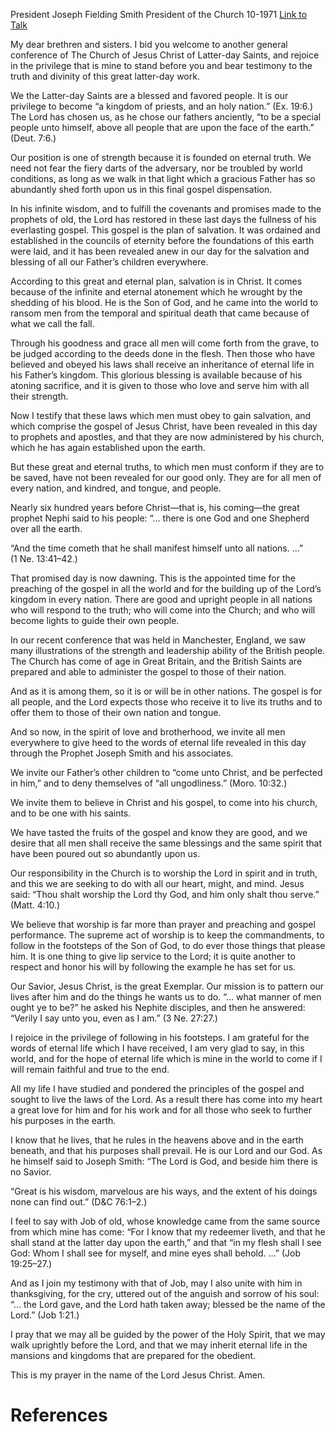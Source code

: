 President Joseph Fielding Smith
President of the Church
10-1971
[Link to Talk](https://www.churchofjesuschrist.org/study/general-conference/1971/10/i-know-that-my-redeemer-liveth?lang=eng)

My dear brethren and sisters. I bid you welcome to another general conference of The Church of Jesus Christ of Latter-day Saints, and rejoice in the privilege that is mine to stand before you and bear testimony to the truth and divinity of this great latter-day work.

We the Latter-day Saints are a blessed and favored people. It is our privilege to become “a kingdom of priests, and an holy nation.” (Ex. 19:6.) The Lord has chosen us, as he chose our fathers anciently, “to be a special people unto himself, above all people that are upon the face of the earth.” (Deut. 7:6.)

Our position is one of strength because it is founded on eternal truth. We need not fear the fiery darts of the adversary, nor be troubled by world conditions, as long as we walk in that light which a gracious Father has so abundantly shed forth upon us in this final gospel dispensation.

In his infinite wisdom, and to fulfill the covenants and promises made to the prophets of old, the Lord has restored in these last days the fullness of his everlasting gospel. This gospel is the plan of salvation. It was ordained and established in the councils of eternity before the foundations of this earth were laid, and it has been revealed anew in our day for the salvation and blessing of all our Father’s children everywhere.

According to this great and eternal plan, salvation is in Christ. It comes because of the infinite and eternal atonement which he wrought by the shedding of his blood. He is the Son of God, and he came into the world to ransom men from the temporal and spiritual death that came because of what we call the fall.

Through his goodness and grace all men will come forth from the grave, to be judged according to the deeds done in the flesh. Then those who have believed and obeyed his laws shall receive an inheritance of eternal life in his Father’s kingdom. This glorious blessing is available because of his atoning sacrifice, and it is given to those who love and serve him with all their strength.

Now I testify that these laws which men must obey to gain salvation, and which comprise the gospel of Jesus Christ, have been revealed in this day to prophets and apostles, and that they are now administered by his church, which he has again established upon the earth.

But these great and eternal truths, to which men must conform if they are to be saved, have not been revealed for our good only. They are for all men of every nation, and kindred, and tongue, and people.

Nearly six hundred years before Christ—that is, his coming—the great prophet Nephi said to his people: “… there is one God and one Shepherd over all the earth.

“And the time cometh that he shall manifest himself unto all nations. …” (1 Ne. 13:41–42.)

That promised day is now dawning. This is the appointed time for the preaching of the gospel in all the world and for the building up of the Lord’s kingdom in every nation. There are good and upright people in all nations who will respond to the truth; who will come into the Church; and who will become lights to guide their own people.

In our recent conference that was held in Manchester, England, we saw many illustrations of the strength and leadership ability of the British people. The Church has come of age in Great Britain, and the British Saints are prepared and able to administer the gospel to those of their nation.

And as it is among them, so it is or will be in other nations. The gospel is for all people, and the Lord expects those who receive it to live its truths and to offer them to those of their own nation and tongue.

And so now, in the spirit of love and brotherhood, we invite all men everywhere to give heed to the words of eternal life revealed in this day through the Prophet Joseph Smith and his associates.

We invite our Father’s other children to “come unto Christ, and be perfected in him,” and to deny themselves of “all ungodliness.” (Moro. 10:32.)

We invite them to believe in Christ and his gospel, to come into his church, and to be one with his saints.

We have tasted the fruits of the gospel and know they are good, and we desire that all men shall receive the same blessings and the same spirit that have been poured out so abundantly upon us.

Our responsibility in the Church is to worship the Lord in spirit and in truth, and this we are seeking to do with all our heart, might, and mind. Jesus said: “Thou shalt worship the Lord thy God, and him only shalt thou serve.” (Matt. 4:10.)

We believe that worship is far more than prayer and preaching and gospel performance. The supreme act of worship is to keep the commandments, to follow in the footsteps of the Son of God, to do ever those things that please him. It is one thing to give lip service to the Lord; it is quite another to respect and honor his will by following the example he has set for us.

Our Savior, Jesus Christ, is the great Exemplar. Our mission is to pattern our lives after him and do the things he wants us to do. “… what manner of men ought ye to be?” he asked his Nephite disciples, and then he answered: “Verily I say unto you, even as I am.” (3 Ne. 27:27.)

I rejoice in the privilege of following in his footsteps. I am grateful for the words of eternal life which I have received, I am very glad to say, in this world, and for the hope of eternal life which is mine in the world to come if I will remain faithful and true to the end.

All my life I have studied and pondered the principles of the gospel and sought to live the laws of the Lord. As a result there has come into my heart a great love for him and for his work and for all those who seek to further his purposes in the earth.

I know that he lives, that he rules in the heavens above and in the earth beneath, and that his purposes shall prevail. He is our Lord and our God. As he himself said to Joseph Smith: “The Lord is God, and beside him there is no Savior.

“Great is his wisdom, marvelous are his ways, and the extent of his doings none can find out.” (D&C 76:1–2.)

I feel to say with Job of old, whose knowledge came from the same source from which mine has come: “For I know that my redeemer liveth, and that he shall stand at the latter day upon the earth,” and that “in my flesh shall I see God: Whom I shall see for myself, and mine eyes shall behold. …” (Job 19:25–27.)

And as I join my testimony with that of Job, may I also unite with him in thanksgiving, for the cry, uttered out of the anguish and sorrow of his soul: “… the Lord gave, and the Lord hath taken away; blessed be the name of the Lord.” (Job 1:21.)

I pray that we may all be guided by the power of the Holy Spirit, that we may walk uprightly before the Lord, and that we may inherit eternal life in the mansions and kingdoms that are prepared for the obedient.

This is my prayer in the name of the Lord Jesus Christ. Amen.

# References
